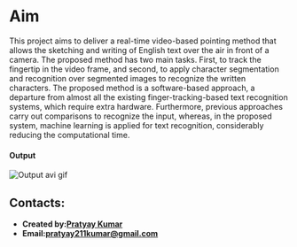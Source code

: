 # Aim

This project aims to deliver a real-time video-based pointing method that allows the sketching and writing of English text over the air in front of a camera. The proposed method has two main tasks. First, to track the fingertip in the video frame, and second, to apply character segmentation and recognition over segmented images to recognize the written characters. The proposed method is a software-based approach, a departure from almost all the existing finger-tracking-based text recognition systems, which require extra hardware. Furthermore, previous approaches carry out comparisons to recognize the input, whereas, in the proposed system, machine learning is applied for text recognition, considerably reducing the computational time. 

#### Output
![Output avi gif](https://github.com/Pratyay211/Smart-city-application/M.gif)

## Contacts:
* **Created by:[Pratyay Kumar](https://github.com/Pratyay211)**
* **Email:[pratyay211kumar@gmail.com](https://pratyay211kumar@gmail.com)**